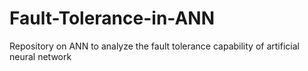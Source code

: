 # Fault-Tolerance-in-ANN
Repository on ANN
to analyze the fault tolerance capability of artificial neural network
